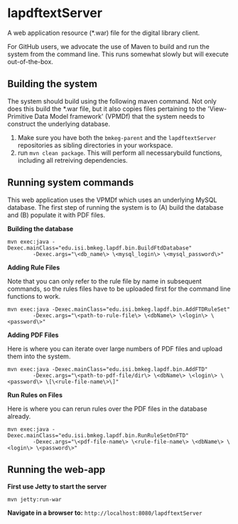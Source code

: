 lapdftextServer
===============

A web application resource (*.war) file for the digital library client. 

For GitHub users, we advocate the use of Maven to build and run the system from 
the command line. This runs somewhat slowly but will execute out-of-the-box. 


Building the system
-------------------

The system should build using the following maven command. Not only does 
this build the *.war file, but it also copies files pertaining to the 
'View-Primitive Data Model framework' (VPMDf) that the system needs to
construct the underlying database.

1. Make sure you have both the `bmkeg-parent` and the `lapdftextServer` repositories as sibling directories in your workspace.
2. run `mvn clean package`. This will perform all necessarybuild functions, including all retreiving dependencies.  

Running system commands
-----------------------

This web application uses the VPMDf which uses an underlying MySQL database. 
The first step of running the system is to (A) build the database and (B) 
populate it with PDF files. 

**Building the database**

```
mvn exec:java -Dexec.mainClass="edu.isi.bmkeg.lapdf.bin.BuildFtdDatabase" 
        -Dexec.args="\<db_name\> \<mysql_login\> \<mysql_password\>"        
``` 

**Adding Rule Files**

Note that you can only refer to the rule file by name in subsequent commands, so the rules files 
have to be uploaded first for the command line functions to work.

```
mvn exec:java -Dexec.mainClass="edu.isi.bmkeg.lapdf.bin.AddFTDRuleSet" 
        -Dexec.args="\<path-to-rule-file\> \<dbName\> \<login\> \<password\>"        
``` 

**Adding PDF Files**
 
Here is where you can iterate over large numbers of PDF files and upload them into the system. 

```
mvn exec:java -Dexec.mainClass="edu.isi.bmkeg.lapdf.bin.AddFTD" 
        -Dexec.args="\<path-to-pdf-file/dir\> \<dbName\> \<login\> \<password\> \[\<rule-file-name\>\]"        
``` 

**Run Rules on Files**
 
Here is where you can rerun rules over the PDF files in the database already.

```
mvn exec:java -Dexec.mainClass="edu.isi.bmkeg.lapdf.bin.RunRuleSetOnFTD" 
        -Dexec.args="\<pdf-file-name\> \<rule-file-name\> \<dbName\> \<login\> \<password\>"        
``` 

Running the web-app
-------------------

**First use Jetty to start the server**

```
mvn jetty:run-war
``` 

**Navigate in a browser to:**  `http://localhost:8080/lapdftextServer` 
